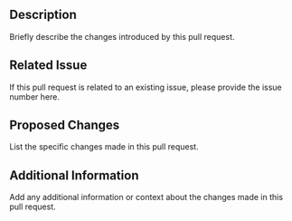 ## Description

Briefly describe the changes introduced by this pull request.

## Related Issue

If this pull request is related to an existing issue, please provide the issue number here.

## Proposed Changes

List the specific changes made in this pull request.

## Additional Information

Add any additional information or context about the changes made in this pull request.
